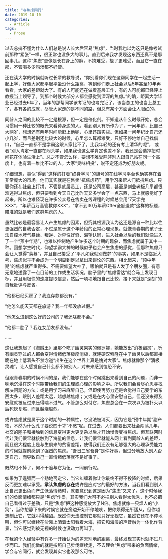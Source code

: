 ```yaml
---
title: "与焦虑同行"
date: 2019-10-10
categories:
  - Article
tags:
  - Prose
---
```


过去总搞不懂为什么人们总是说人长大后容易“焦虑”，当时我也以为这只是像考试前那种“紧张”一样，很正常也没多大的事儿。直到后来我才发现这东西还真不是那回事儿。这种“焦虑”更像是长在身上的癣，不挠难受，挠了更难受，而且它一直在那，不管喝多少鸡汤都不好使。

还在读大学的时候就听过长辈的教导说，“你别看你们现在这帮同学在一起生活一起上学，好像大家都平起平坐没什么距离，等到你们走上社会以后5年甚至10年再看看，大家的差距就大了。有的人可能还在做着基层工作，有的人可能都已经评上教授当上领导了。到那个时候大部分人都会感觉到深深的焦虑。”的确，距离大学毕业已经过去6年了，当年的那帮同学该考证的也考完证了，该当总工的也当上总工了，各有各的成就，尽管大家走的是不同的路，但总有某个方面会让人眼红的。

同龄人之间的比较不一定是根源，但一定是催化剂。不知道从什么时候开始，总会习惯用一种比较的眼光来看待身边的人。看到别人有所作为了，一问年龄，比自己大两岁，想想还有两年时间能赶上他呢，心里还踏实些。但如果一问年纪比自己还小几岁，而且差别还比较大的时候，心里怎么算都难受，只好不停地给自己找借口，“自己一直都不是学霸这跟人家比不了，比我年轻的还有考上清华的呢”， 或者“别人肯定一直都在闷头学，如果我也这么学肯定也差不多，我还是会选择把时间花在体验生活上”。总之不管怎么样，要想不难受除非别人跟自己站在同一个高度上，也有着一堆比不过的人，大家“臭味相投”，说不定还成为好朋友呢。

仔细想想，类似“得到”这样的打着“终身学习”的旗号的在线学习平台也确实存在着非常庞大的市场。他们其实就是在售卖“抗焦虑药”，用学习来帮人们抵抗焦虑。只要你还在社会上打拼，不管是底层员工，还是公司高层，甚至是创业老板几乎都很难逃得过焦虑，但只要看到今天自己比昨天又多学会了一点东西，马上就感觉好了起来。所以也难怪现在许多公众号在售卖在线课程的时候总会用“7天学完XXX”，“年薪百万高管教你XXX”，“拿不到30万年薪Offer全额退款”这样的标题，瞄准的就是我们这群焦虑的人。

虽然比较是最容易让人产生焦虑的因素，但究其根源我认为这还是源自一种比以往更强烈的自我否定，不过是属于这个年龄段的正常心理现象。就像青春期的孩子无法自控地脾气暴躁、叛逆、对异性好奇、渴望认同，进入社会以后的我们就像进入了一个“预中年期”，也难以控制地产生许多这个时期的现象，而焦虑就属于其中一种。回想学生时代，仰望学霸大神的时候似乎也会产生焦虑的感觉，但那种焦虑只会让人觉得“羡慕”，并且自己接受了“平凡如我就别做梦”的事实，如果不是临近大考，焦虑似乎不会成为一个明显到足以拿出来谈论的东西。相比起来，“预中年期”的焦虑就严重得多。不需要仰望大神了，哪怕就只是有人发了个朋友圈，有意无意地透露了一点目前的工作或生活状况，脑子里的“焦虑雷达”就会马上发现目标，并且用极快的速度提取信息，然后一项项地跟自己比较，接下来就是“深刻”的自我批评与反省。

“他都已经买房了？我连存款都没有。”

“他怎么能天天都在旅游？我一年都没放过假。”

“他怎么进到这么好的公司的？我还啥都不会。”

“他都二胎了？我连女朋友都没有。”

……

这让我想起了《海贼王》里那个吃了幽灵果实的佩罗娜，她能放出“消极幽灵”，所有幽灵穿过的人都会变得情绪低落极度消极，就连硬汉索隆在中了幽灵以后都直接跪在地上低着头不禁念道“出生在这个世界上真是愧对大家”。焦虑就像那个“消极灵魂”，让人感觉自己什么都不如别人，对未来感到惶恐不安。

但跟青春期的时候不同的是，我们能够在这个时候跳出来看到自己的问题，而非一味地沉浸在这个时期带给我们的生理或心理的影响之中。所以我们会费尽心思寻找解决问题的方法：或是用学习来麻醉自己，但即使再努力还是会觉得自己要学的东西太多，跟别人差距太远，越想越焦虑；又或是在内心里安慰自己，但还没来得及安慰就被反过来压得喘不过气。不管怎么对付它，焦虑总会在一次次以为被扑灭以后死灰复燃，而且越烧越烈。

或许焦虑就是属于这个时期的一种属性，它没法被消灭，因为它是“预中年期”副产物，不然为什么孔子要说四十才“不惑”呢。在过去，人们都要出来社会闯荡几年，社交的圈子和接触到的信息变得更大更复杂以后才开始慢慢变得焦虑。但互联网时代让我们很早就接触到了海量的信息，让我们很早就能从网上看到同龄人的差距，而且很大程度上是与生俱来的贫富差距，使得我们还没有足够强大的心理承受能力的时候就提前感到了强烈的焦虑。“吾日三省吾身”是件好事，但过分地放大别人否定自己，而导致自己一直情绪低落就不是好事了。

既然甩不掉了，何不干脆与它为伍，一同前行呢。

如果为了逞强而一个劲地否定它，当它纠缠着你让你最终不得不投降的时候，后果反而更加难以承受。**承认焦虑的存在**或许是应对它的最好的方法，当我们看到别人比自己更出色而产生低落情绪时，就要意识到这是因为“焦虑”又来了。这个时候我们的负面情绪都只是“焦虑”作祟，其实我们大可不必把别人看得太优秀，也不必把自己看得过于差劲，只是“焦虑”把这种感觉放大了N倍。焦虑就像一只烦人的“小狗”，当你想静下来的时候它就在旁边开始不停地吠，把你烦得无所适从，但你越想制止它，它就叫得越凶。既然你无法控制它那就只好无视它，虽然它还在不停地叫，但你可以继续在沙滩上晒着太阳看着大海，把它和海浪的声音融为一体化作背景，当它感觉到被无视的时候也没动力再叫了。

在我的个人经验中有许多一开始认为的差天别地的距离，最终发现其实也就不过几步而已。我们能做的就是按照自己步伐继续走，不去理会“焦虑”带来的负面情绪，学会与它同行，就会发现其实它也没那么可怕。
